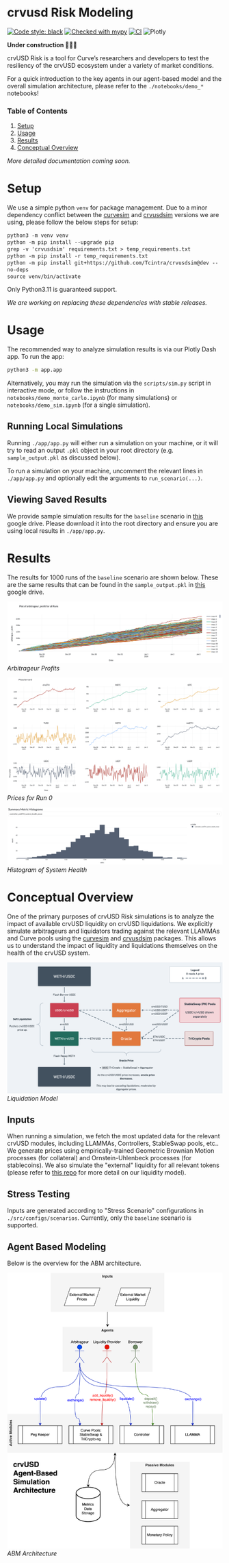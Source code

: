 crvusd Risk Modeling
=======================================

[![Code style: black](https://img.shields.io/badge/code%20style-black-000000.svg)](https://github.com/psf/black)
[![Checked with mypy](http://www.mypy-lang.org/static/mypy_badge.svg)](http://mypy-lang.org/)
[![CI](https://github.com/xenophonlabs/crvUSDrisk/actions/workflows/CI.yml/badge.svg)](https://github.com/xenophonlabs/crvUSDrisk/actions/workflows/CI.yml/badge.svg)
![Plotly](https://img.shields.io/badge/Plotly-%233F4F75.svg?style=flat&logo=plotly&logoColor=white)


**Under construction 👷🏽‍♂️**

crvUSD Risk is a tool for Curve’s researchers and developers to test the resiliency of the crvUSD ecosystem under a variety of market conditions.

For a quick introduction to the key agents in our agent-based model and the overall simulation architecture, please refer to the `./notebooks/demo_*` notebooks! 

### Table of Contents

1. [Setup](#setup)
2. [Usage](#usage)
3. [Results](#results)
4. [Conceptual Overview](#conceptual-overview)

*More detailed documentation coming soon.*

# Setup

We use a simple python `venv` for package management. Due to a minor dependency conflict between the [curvesim](https://github.com/curveresearch/curvesim/tree/main) and [crvusdsim](https://github.com/0xreviews/crvusdsim) versions we are using, please follow the below steps for setup:

```
python3 -m venv venv
python -m pip install --upgrade pip
grep -v 'crvusdsim' requirements.txt > temp_requirements.txt
python -m pip install -r temp_requirements.txt
python -m pip install git+https://github.com/Tcintra/crvusdsim@dev --no-deps
source venv/bin/activate
```

Only Python3.11 is guaranteed support.

*We are working on replacing these dependencies with stable releases.*

# Usage

The recommended way to analyze simulation results is via our Plotly Dash app. To run the app:

```bash
python3 -m app.app
```

Alternatively, you may run the simulation via the `scripts/sim.py` script in interactive mode, or follow the instructions in `notebooks/demo_monte_carlo.ipynb` (for many simulations) or `notebooks/demo_sim.ipynb` (for a single simulation).

## Running Local Simulations

Running `./app/app.py` will either run a simulation on your machine, or it will try to read an output `.pkl` object in your root directory (e.g. `sample_output.pkl` as discussed below). 

To run a simulation on your machine, uncomment the relevant lines in `./app/app.py` and optionally edit the arguments to `run_scenario(...)`.

## Viewing Saved Results

We provide sample simulation results for the `baseline` scenario in [this](https://drive.google.com/drive/folders/13f6Z8FHI-NTGIbm67hdHpm2Q_IIq9sIs?usp=sharing) google drive. Please download it into the root directory and ensure you are using local results in `./app/app.py`.

# Results

The results for 1000 runs of the `baseline` scenario are shown below. These are the same results that can be found in the `sample_output.pkl` in [this](https://drive.google.com/drive/folders/13f6Z8FHI-NTGIbm67hdHpm2Q_IIq9sIs?usp=sharing) google drive.

![Arbitrageur Profits](./figs/samples/sample1.png)
*Arbitrageur Profits*

![Prices for Run 0](./figs/samples/sample2.png)
*Prices for Run 0*

![Histogram of System Health](./figs/samples/sample3.png)
*Histogram of System Health*

# Conceptual Overview

One of the primary purposes of crvUSD Risk simulations is to analyze the impact of available crvUSD liquidity on crvUSD liquidations. We explicitly simulate arbitrageurs and liquidators trading against the relevant LLAMMAs and Curve pools using the [curvesim](https://github.com/curveresearch/curvesim/tree/main) and [crvusdsim](https://github.com/0xreviews/crvusdsim) packages. This allows us to understand the impact of liquidity and liquidations themselves on the health of the crvUSD system.

![Liquidation Model](./figs/samples/sample4.png)
*Liquidation Model*

## Inputs

When running a simulation, we fetch the most updated data for the relevant crvUSD modules, including LLAMMAs, Controllers, StableSwap pools, etc.. We generate prices using empirically-trained Geometric Brownian Motion processes (for collateral) and Ornstein-Uhlenbeck processes (for stablecoins). We also simulate the "external" liquidity for all relevant tokens (please refer to [this repo](https://github.com/xenophonlabs/oneinch-quotes) for more detail on our liquidity model).

## Stress Testing

Inputs are generated according to "Stress Scenario" configurations in `./src/configs/scenarios`. Currently, only the `baseline` scenario is supported.

## Agent Based Modeling

Below is the overview for the ABM architecture.

![Architecture](/figs/samples/sample5.png)
*ABM Architecture*